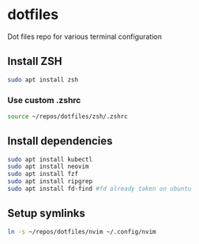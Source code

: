 # dotfiles
Dot files repo for various terminal configuration

## Install ZSH
```bash
sudo apt install zsh
```

### Use custom .zshrc 
```bash
source ~/repos/dotfiles/zsh/.zshrc
```

## Install dependencies
```bash
sudo apt install kubectl
sudo apt install neovim
sudo apt install fzf
sudo apt install ripgrep
sudo apt install fd-find #fd already taken on ubuntu
```

## Setup symlinks
```bash
ln -s ~/repos/dotfiles/nvim ~/.config/nvim
```
